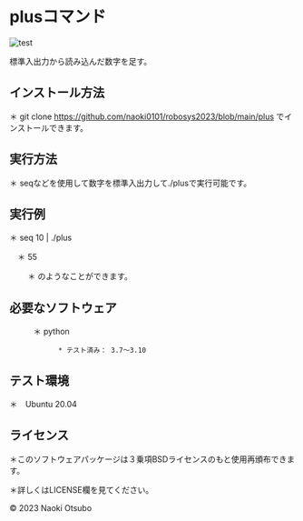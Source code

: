 # plusコマンド

![test](https://github.com/naoki0101/robosys2023/actions/workflows/test.yml/badge.svg)

 標準入出力から読み込んだ数字を足す。

## インストール方法
＊ git clone https://github.com/naoki0101/robosys2023/blob/main/plus でインストールできます。

## 実行方法
＊ seqなどを使用して数字を標準入出力して./plusで実行可能です。

## 実行例
＊ seq 10 | ./plus

　＊ 55
 
　　 ＊ のようなことができます。

## 必要なソフトウェア
　　　＊ python

                * テスト済み： 3.7～3.10

## テスト環境
＊　Ubuntu 20.04


## ライセンス
＊このソフトウェアパッケージは３乗項BSDライセンスのもと使用再頒布できます。

 ＊詳しくはLICENSE欄を見てください。

© 2023 Naoki Otsubo
